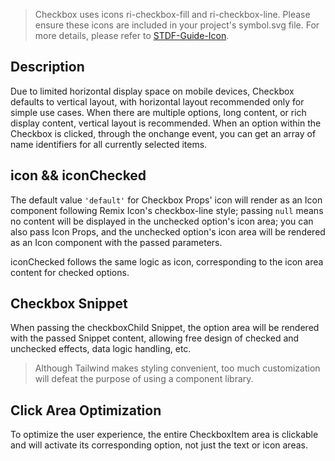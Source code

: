 > Checkbox uses icons ri-checkbox-fill and ri-checkbox-line. Please ensure these icons are included in your project's symbol.svg file. For more details, please refer to [STDF-Guide-Icon](https://stdf.design/#/guide/icon).

## Description

Due to limited horizontal display space on mobile devices, Checkbox defaults to vertical layout, with horizontal layout recommended only for simple use cases. When there are multiple options, long content, or rich display content, vertical layout is recommended. When an option within the Checkbox is clicked, through the onchange event, you can get an array of name identifiers for all currently selected items.

## icon && iconChecked

The default value `'default'` for Checkbox Props' icon will render as an Icon component following Remix Icon's checkbox-line style; passing `null` means no content will be displayed in the unchecked option's icon area; you can also pass Icon Props, and the unchecked option's icon area will be rendered as an Icon component with the passed parameters.

iconChecked follows the same logic as icon, corresponding to the icon area content for checked options.

## Checkbox Snippet

When passing the checkboxChild Snippet, the option area will be rendered with the passed Snippet content, allowing free design of checked and unchecked effects, data logic handling, etc.

> Although Tailwind makes styling convenient, too much customization will defeat the purpose of using a component library.

## Click Area Optimization

To optimize the user experience, the entire CheckboxItem area is clickable and will activate its corresponding option, not just the text or icon areas.
